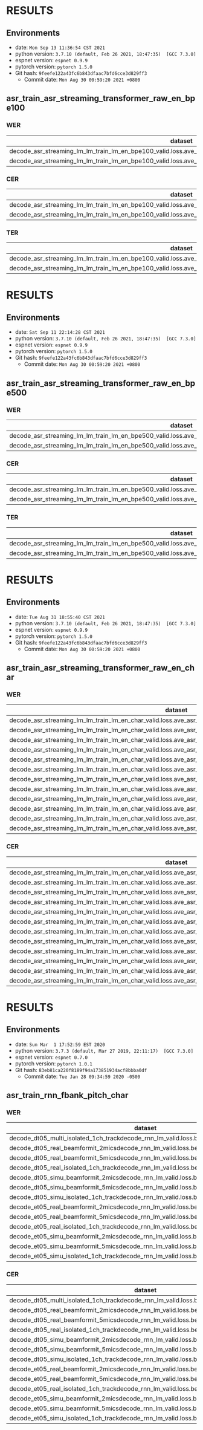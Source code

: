<!-- Generated by scripts/utils/show_asr_result.sh -->
# RESULTS
## Environments
- date: `Mon Sep 13 11:36:54 CST 2021`
- python version: `3.7.10 (default, Feb 26 2021, 18:47:35)  [GCC 7.3.0]`
- espnet version: `espnet 0.9.9`
- pytorch version: `pytorch 1.5.0`
- Git hash: `9feefe122a43fc6b843dfaac7bfd6cce3d829ff3`
  - Commit date: `Mon Aug 30 00:59:20 2021 +0800`

## asr_train_asr_streaming_transformer_raw_en_bpe100
### WER

|dataset|Snt|Wrd|Corr|Sub|Del|Ins|Err|S.Err|
|---|---|---|---|---|---|---|---|---|
|decode_asr_streaming_lm_lm_train_lm_en_bpe100_valid.loss.ave_asr_model_valid.acc.ave/dt05_real_isolated_1ch_track|1640|27119|71.0|26.0|3.0|14.3|43.4|97.3|
|decode_asr_streaming_lm_lm_train_lm_en_bpe100_valid.loss.ave_asr_model_valid.acc.ave/dt05_simu_isolated_1ch_track|1640|27120|67.6|28.7|3.6|16.7|49.1|97.7|

### CER

|dataset|Snt|Wrd|Corr|Sub|Del|Ins|Err|S.Err|
|---|---|---|---|---|---|---|---|---|
|decode_asr_streaming_lm_lm_train_lm_en_bpe100_valid.loss.ave_asr_model_valid.acc.ave/dt05_real_isolated_1ch_track|1640|160390|88.4|7.7|3.9|13.7|25.3|97.3|
|decode_asr_streaming_lm_lm_train_lm_en_bpe100_valid.loss.ave_asr_model_valid.acc.ave/dt05_simu_isolated_1ch_track|1640|160400|85.9|9.0|5.0|15.7|29.7|97.8|

### TER

|dataset|Snt|Wrd|Corr|Sub|Del|Ins|Err|S.Err|
|---|---|---|---|---|---|---|---|---|
|decode_asr_streaming_lm_lm_train_lm_en_bpe100_valid.loss.ave_asr_model_valid.acc.ave/dt05_real_isolated_1ch_track|1640|108927|85.2|12.0|2.8|16.7|31.6|97.3|
|decode_asr_streaming_lm_lm_train_lm_en_bpe100_valid.loss.ave_asr_model_valid.acc.ave/dt05_simu_isolated_1ch_track|1640|108940|82.4|14.0|3.6|19.3|36.9|97.8|

# RESULTS
## Environments
- date: `Sat Sep 11 22:14:28 CST 2021`
- python version: `3.7.10 (default, Feb 26 2021, 18:47:35)  [GCC 7.3.0]`
- espnet version: `espnet 0.9.9`
- pytorch version: `pytorch 1.5.0`
- Git hash: `9feefe122a43fc6b843dfaac7bfd6cce3d829ff3`
  - Commit date: `Mon Aug 30 00:59:20 2021 +0800`

## asr_train_asr_streaming_transformer_raw_en_bpe500
### WER

|dataset|Snt|Wrd|Corr|Sub|Del|Ins|Err|S.Err|
|---|---|---|---|---|---|---|---|---|
|decode_asr_streaming_lm_lm_train_lm_en_bpe500_valid.loss.ave_asr_model_valid.acc.ave/dt05_real_isolated_1ch_track|1640|27119|70.4|22.0|7.6|8.2|37.9|94.5|
|decode_asr_streaming_lm_lm_train_lm_en_bpe500_valid.loss.ave_asr_model_valid.acc.ave/dt05_simu_isolated_1ch_track|1640|27120|67.5|23.2|9.3|8.3|40.8|94.6|

### CER

|dataset|Snt|Wrd|Corr|Sub|Del|Ins|Err|S.Err|
|---|---|---|---|---|---|---|---|---|
|decode_asr_streaming_lm_lm_train_lm_en_bpe500_valid.loss.ave_asr_model_valid.acc.ave/dt05_real_isolated_1ch_track|1640|160390|84.6|7.2|8.2|9.0|24.4|94.8|
|decode_asr_streaming_lm_lm_train_lm_en_bpe500_valid.loss.ave_asr_model_valid.acc.ave/dt05_simu_isolated_1ch_track|1640|160400|82.1|7.9|10.0|9.3|27.2|94.9|

### TER

|dataset|Snt|Wrd|Corr|Sub|Del|Ins|Err|S.Err|
|---|---|---|---|---|---|---|---|---|
|decode_asr_streaming_lm_lm_train_lm_en_bpe500_valid.loss.ave_asr_model_valid.acc.ave/dt05_real_isolated_1ch_track|1640|55381|76.7|17.8|5.4|18.1|41.4|94.8|
|decode_asr_streaming_lm_lm_train_lm_en_bpe500_valid.loss.ave_asr_model_valid.acc.ave/dt05_simu_isolated_1ch_track|1640|55384|73.6|19.3|7.1|18.7|45.0|94.9|

# RESULTS
## Environments
- date: `Tue Aug 31 18:55:40 CST 2021`
- python version: `3.7.10 (default, Feb 26 2021, 18:47:35)  [GCC 7.3.0]`
- espnet version: `espnet 0.9.9`
- pytorch version: `pytorch 1.5.0`
- Git hash: `9feefe122a43fc6b843dfaac7bfd6cce3d829ff3`
  - Commit date: `Mon Aug 30 00:59:20 2021 +0800`

## asr_train_asr_streaming_transformer_raw_en_char
### WER

|dataset|Snt|Wrd|Corr|Sub|Del|Ins|Err|S.Err|
|---|---|---|---|---|---|---|---|---|
|decode_asr_streaming_lm_lm_train_lm_en_char_valid.loss.ave_asr_model_valid.acc.ave/dt05_real_beamformit_2mics|1640|27119|66.4|32.5|1.2|42.3|75.9|98.9|
|decode_asr_streaming_lm_lm_train_lm_en_char_valid.loss.ave_asr_model_valid.acc.ave/dt05_real_beamformit_5mics|1640|27119|70.1|28.9|1.0|38.0|68.0|98.6|
|decode_asr_streaming_lm_lm_train_lm_en_char_valid.loss.ave_asr_model_valid.acc.ave/dt05_real_isolated_1ch_track|1640|27119|63.3|35.6|1.2|44.7|81.4|99.0|
|decode_asr_streaming_lm_lm_train_lm_en_char_valid.loss.ave_asr_model_valid.acc.ave/dt05_simu_beamformit_2mics|1640|27120|61.0|37.5|1.5|53.3|92.3|99.8|
|decode_asr_streaming_lm_lm_train_lm_en_char_valid.loss.ave_asr_model_valid.acc.ave/dt05_simu_beamformit_5mics|1640|27120|64.9|33.8|1.3|51.3|86.4|99.8|
|decode_asr_streaming_lm_lm_train_lm_en_char_valid.loss.ave_asr_model_valid.acc.ave/dt05_simu_isolated_1ch_track|1640|27120|60.1|38.5|1.3|52.6|92.5|99.8|
|decode_asr_streaming_lm_lm_train_lm_en_char_valid.loss.ave_asr_model_valid.acc.ave/et05_real_beamformit_2mics|1320|21409|52.7|45.9|1.4|55.9|103.2|99.1|
|decode_asr_streaming_lm_lm_train_lm_en_char_valid.loss.ave_asr_model_valid.acc.ave/et05_real_beamformit_5mics|1320|21409|57.7|40.9|1.4|52.3|94.6|99.1|
|decode_asr_streaming_lm_lm_train_lm_en_char_valid.loss.ave_asr_model_valid.acc.ave/et05_real_isolated_1ch_track|1320|21409|48.7|49.8|1.6|59.0|110.3|99.4|
|decode_asr_streaming_lm_lm_train_lm_en_char_valid.loss.ave_asr_model_valid.acc.ave/et05_simu_beamformit_2mics|1320|21416|49.0|48.9|2.0|62.5|113.4|99.3|
|decode_asr_streaming_lm_lm_train_lm_en_char_valid.loss.ave_asr_model_valid.acc.ave/et05_simu_beamformit_5mics|1320|21416|52.2|45.8|2.0|62.6|110.4|99.3|
|decode_asr_streaming_lm_lm_train_lm_en_char_valid.loss.ave_asr_model_valid.acc.ave/et05_simu_isolated_1ch_track|1320|21416|49.9|48.2|2.0|61.2|111.4|98.9|

### CER

|dataset|Snt|Wrd|Corr|Sub|Del|Ins|Err|S.Err|
|---|---|---|---|---|---|---|---|---|
|decode_asr_streaming_lm_lm_train_lm_en_char_valid.loss.ave_asr_model_valid.acc.ave/dt05_real_beamformit_2mics|1640|160390|88.1|9.8|2.1|34.9|46.8|98.9|
|decode_asr_streaming_lm_lm_train_lm_en_char_valid.loss.ave_asr_model_valid.acc.ave/dt05_real_beamformit_5mics|1640|160390|90.2|8.2|1.7|31.2|41.1|98.7|
|decode_asr_streaming_lm_lm_train_lm_en_char_valid.loss.ave_asr_model_valid.acc.ave/dt05_real_isolated_1ch_track|1640|160390|86.3|11.4|2.3|37.5|51.1|99.0|
|decode_asr_streaming_lm_lm_train_lm_en_char_valid.loss.ave_asr_model_valid.acc.ave/dt05_simu_beamformit_2mics|1640|160400|85.0|12.3|2.7|44.6|59.5|99.8|
|decode_asr_streaming_lm_lm_train_lm_en_char_valid.loss.ave_asr_model_valid.acc.ave/dt05_simu_beamformit_5mics|1640|160400|87.3|10.5|2.3|42.4|55.1|99.8|
|decode_asr_streaming_lm_lm_train_lm_en_char_valid.loss.ave_asr_model_valid.acc.ave/dt05_simu_isolated_1ch_track|1640|160400|84.4|13.0|2.5|44.3|59.9|99.8|
|decode_asr_streaming_lm_lm_train_lm_en_char_valid.loss.ave_asr_model_valid.acc.ave/et05_real_beamformit_2mics|1320|126796|80.3|16.3|3.4|47.5|67.1|99.1|
|decode_asr_streaming_lm_lm_train_lm_en_char_valid.loss.ave_asr_model_valid.acc.ave/et05_real_beamformit_5mics|1320|126796|83.5|13.7|2.8|43.6|60.1|99.1|
|decode_asr_streaming_lm_lm_train_lm_en_char_valid.loss.ave_asr_model_valid.acc.ave/et05_real_isolated_1ch_track|1320|126796|77.9|18.4|3.7|50.8|72.9|99.4|
|decode_asr_streaming_lm_lm_train_lm_en_char_valid.loss.ave_asr_model_valid.acc.ave/et05_simu_beamformit_2mics|1320|126812|77.9|17.8|4.4|52.9|75.1|99.3|
|decode_asr_streaming_lm_lm_train_lm_en_char_valid.loss.ave_asr_model_valid.acc.ave/et05_simu_beamformit_5mics|1320|126812|80.1|16.2|3.8|52.1|72.0|99.3|
|decode_asr_streaming_lm_lm_train_lm_en_char_valid.loss.ave_asr_model_valid.acc.ave/et05_simu_isolated_1ch_track|1320|126812|78.2|17.8|4.0|51.8|73.7|98.9|

# RESULTS
## Environments
- date: `Sun Mar  1 17:52:59 EST 2020`
- python version: `3.7.3 (default, Mar 27 2019, 22:11:17)  [GCC 7.3.0]`
- espnet version: `espnet 0.7.0`
- pytorch version: `pytorch 1.0.1`
- Git hash: `83eb81ca220f8189f94a173851934acf8bbba0df`
  - Commit date: `Tue Jan 28 09:34:59 2020 -0500`

## asr_train_rnn_fbank_pitch_char
### WER

|dataset|Snt|Wrd|Corr|Sub|Del|Ins|Err|S.Err|
|---|---|---|---|---|---|---|---|---|
|decode_dt05_multi_isolated_1ch_trackdecode_rnn_lm_valid.loss.best_asr_model_valid.loss.best|3280|54239|73.1|22.7|4.2|3.6|30.5|92.2|
|decode_dt05_real_beamformit_2micsdecode_rnn_lm_valid.loss.best_asr_model_valid.loss.best|1635|27011|77.4|19.1|3.4|3.2|25.7|90.5|
|decode_dt05_real_beamformit_5micsdecode_rnn_lm_valid.loss.best_asr_model_valid.loss.best|1640|27119|80.8|16.2|3.0|2.5|21.7|88.0|
|decode_dt05_real_isolated_1ch_trackdecode_rnn_lm_valid.loss.best_asr_model_valid.loss.best|1640|27119|73.5|22.3|4.1|3.3|29.8|92.5|
|decode_dt05_simu_beamformit_2micsdecode_rnn_lm_valid.loss.best_asr_model_valid.loss.best|1635|27032|76.0|20.2|3.8|3.0|27.0|89.7|
|decode_dt05_simu_beamformit_5micsdecode_rnn_lm_valid.loss.best_asr_model_valid.loss.best|1640|27120|79.4|17.3|3.4|2.3|22.9|86.7|
|decode_dt05_simu_isolated_1ch_trackdecode_rnn_lm_valid.loss.best_asr_model_valid.loss.best|1640|27120|72.6|23.0|4.3|3.7|31.1|91.6|
|decode_et05_real_beamformit_2micsdecode_rnn_lm_valid.loss.best_asr_model_valid.loss.best|1316|21330|64.5|29.7|5.8|4.4|39.9|94.1|
|decode_et05_real_beamformit_5micsdecode_rnn_lm_valid.loss.best_asr_model_valid.loss.best|1320|21409|69.7|25.2|5.1|3.7|34.0|92.3|
|decode_et05_real_isolated_1ch_trackdecode_rnn_lm_valid.loss.best_asr_model_valid.loss.best|1320|21409|60.2|33.2|6.6|4.9|44.7|96.1|
|decode_et05_simu_beamformit_2micsdecode_rnn_lm_valid.loss.best_asr_model_valid.loss.best|1316|21342|65.3|29.1|5.7|4.4|39.1|94.3|
|decode_et05_simu_beamformit_5micsdecode_rnn_lm_valid.loss.best_asr_model_valid.loss.best|1320|21416|68.7|26.3|4.9|4.2|35.5|93.8|
|decode_et05_simu_isolated_1ch_trackdecode_rnn_lm_valid.loss.best_asr_model_valid.loss.best|1320|21416|63.1|30.8|6.1|4.7|41.7|94.5|

### CER

|dataset|Snt|Wrd|Corr|Sub|Del|Ins|Err|S.Err|
|---|---|---|---|---|---|---|---|---|
|decode_dt05_multi_isolated_1ch_trackdecode_rnn_lm_valid.loss.best_asr_model_valid.loss.best|3280|320790|86.6|7.6|5.8|3.3|16.7|92.2|
|decode_dt05_real_beamformit_2micsdecode_rnn_lm_valid.loss.best_asr_model_valid.loss.best|1635|159776|89.4|5.8|4.8|2.6|13.2|90.5|
|decode_dt05_real_beamformit_5micsdecode_rnn_lm_valid.loss.best_asr_model_valid.loss.best|1640|160390|91.2|4.7|4.1|2.1|10.8|88.0|
|decode_dt05_real_isolated_1ch_trackdecode_rnn_lm_valid.loss.best_asr_model_valid.loss.best|1640|160390|87.1|7.3|5.7|3.0|16.0|92.5|
|decode_dt05_simu_beamformit_2micsdecode_rnn_lm_valid.loss.best_asr_model_valid.loss.best|1635|159876|88.3|6.5|5.3|2.8|14.6|89.7|
|decode_dt05_simu_beamformit_5micsdecode_rnn_lm_valid.loss.best_asr_model_valid.loss.best|1640|160400|90.3|5.2|4.5|2.2|11.9|86.7|
|decode_dt05_simu_isolated_1ch_trackdecode_rnn_lm_valid.loss.best_asr_model_valid.loss.best|1640|160400|86.2|7.9|5.9|3.5|17.3|91.6|
|decode_et05_real_beamformit_2micsdecode_rnn_lm_valid.loss.best_asr_model_valid.loss.best|1316|126318|81.4|10.2|8.4|4.3|22.9|94.1|
|decode_et05_real_beamformit_5micsdecode_rnn_lm_valid.loss.best_asr_model_valid.loss.best|1320|126796|84.5|8.3|7.1|3.4|18.9|92.3|
|decode_et05_real_isolated_1ch_trackdecode_rnn_lm_valid.loss.best_asr_model_valid.loss.best|1320|126796|78.5|12.0|9.5|5.0|26.5|96.1|
|decode_et05_simu_beamformit_2micsdecode_rnn_lm_valid.loss.best_asr_model_valid.loss.best|1316|126381|81.4|10.2|8.4|4.3|22.9|94.3|
|decode_et05_simu_beamformit_5micsdecode_rnn_lm_valid.loss.best_asr_model_valid.loss.best|1320|126812|83.8|8.8|7.4|3.8|20.0|93.8|
|decode_et05_simu_isolated_1ch_trackdecode_rnn_lm_valid.loss.best_asr_model_valid.loss.best|1320|126812|79.9|11.0|9.0|4.9|25.0|94.5|


